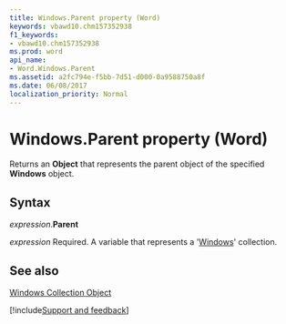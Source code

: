 ```yaml
---
title: Windows.Parent property (Word)
keywords: vbawd10.chm157352938
f1_keywords:
- vbawd10.chm157352938
ms.prod: word
api_name:
- Word.Windows.Parent
ms.assetid: a2fc794e-f5bb-7d51-d000-0a9588750a8f
ms.date: 06/08/2017
localization_priority: Normal
---
```



# Windows.Parent property (Word)

Returns an  **Object** that represents the parent object of the specified **Windows** object.


## Syntax

_expression_.**Parent**

_expression_ Required. A variable that represents a '[Windows](Word.windows.md)' collection.


## See also


[Windows Collection Object](Word.windows.md)

[!include[Support and feedback](~/includes/feedback-boilerplate.md)]